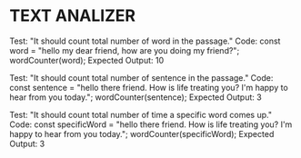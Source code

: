# TEXT ANALIZER 

Test: "It should count total number of word in the passage."
Code:
const word = "hello my dear friend, how are you doing my friend?";
wordCounter(word);
Expected Output: 10

Test: "It should count total number of sentence in the passage."
Code:
const sentence = "hello there friend. How is life treating you? I'm happy to hear from you today.";
wordCounter(sentence);
Expected Output: 3

Test: "It should count total number of time a specific word comes up."
Code:
const specificWord = "hello there friend. How is life treating you? I'm happy to hear from you today.";
wordCounter(specificWord);
Expected Output: 3
